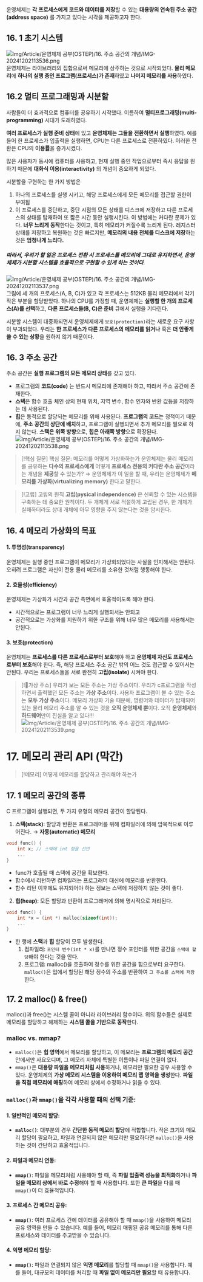 운영체제는 **각 프로세스에게 코드와 데이터를 저장**할 수 있는 **대용량의 연속된 주소 공간(address space)** 를 가지고 있다는 시각을 제공하고자 한다. 

## 16. 1 초기 시스템
![Img/Article/운영체제 공부(OSTEP)/16. 주소 공간의 개념/IMG-20241202113536.png](IMG-20241202113536%203.png)
운영체제는 라이브러리의 집합으로써 메모리에 상주하는 것으로 시작되었다. 
**물리 메모리**에 **하나의 실행 중인 프로그램(프로세스)가 존재**하였고 **나머지 메모리를 사용**하였다. 

## 16.2 멀티 프로그래밍과 시분할
사람들이 더 효과적으로 컴퓨터를 공유하기 시작했다. 이름하여 **멀티프로그래밍(multi-programming)** 시대가 도래하였다. 

**여러 프로세스가 실행 준비 상태**에 있고 **운영체제는 그들을 전환하면서 실행**하였다. 
예를 들어 한 프로세스가 입출력을 실행하면, CPU는 다른 프로세스로 전환하였다. 
이러한 전환은 CPU의 **이용률**을 증가시켰다. 

많은 사용자가 동시에 컴퓨터를 사용하고, 현재 실행 중인 작업으로부터 즉시 응답을 원하기 때문에 **대화식 이용(interactivity)** 의 개념이 중요하게 되었다. 

시분할을 구현하는 한 가지 방법은 
1. 하나의 프로세스를 실행 시키고, 해당 프로세스에게 모든 메모리를 접근할 권한이 부여됨
2. 이 프로세스를 중단하고, 중단 시점의 모든 상태를 디스크에 저장하고 다른 프로세스의 상태를 탑재하여 또 짧은 시간 동안 실행시킨다. 
이 방법에는 커다란 문제가 있다. **너무 느리게 동작**한다는 것이고, 특히 메모리가 커질수록 느리게 된다. 레지스터 상태를 저장하고 복원하는 것은 빠르지만, **메모리의 내용 전체를 디스크에 저장**하는 것은 **엄청나게 느리다.** 
##### 따라서, 우리가 할 일은 프로세스 전환 시 프로세스를 메모리에 그대로 유지하면서, 운영체제가 시분할 시스템을 효율적으로 구현할 수 있게 하는 것이다. 
![Img/Article/운영체제 공부(OSTEP)/16. 주소 공간의 개념/IMG-20241202113537.png](IMG-20241202113537%202.png)
그림에 세 개의 프로세스(A, B, C)가 있고 각 프로세스는 512KB 물리 메모리에서 각기 작은 부분을 할당받았다. 하나의 CPU를 가정할 때, 운영체제는 **실행할 한 개의 프로세스(A)를 선택**하고, **다른 프로세스들(B, C)은 준비** 큐에서 실행을 기다린다. 

시분할 시스템이 대중화되면서 운영체제에게 `보호(protection)`라는 새로운 요구 사항이  부과되었다. 우리는 **한 프로세스가 다른 프로세스의 메모리를 읽거나** 혹은 **더 안좋게 쓸 수 있는 상황**을 원하지 않기 때문이다. 

## 16. 3 주소 공간
주소 공간은 **실행 프로그램의 모든 메모리 상태**를 갖고 있다. 
- 프로그램의 **코드(code)** 는 반드시 메모리에 존재해야 하고, 따라서 주소 공간에 존재한다. 
- **스택**은 함수 호출 체인 상의 현재 위치, 지역 변수, 함수 인자와 반환 값등을 저장하는 데 사용된다. 
- **힙**은 동적으로 할당되는 메모리를 위해 사용된다. 
**프로그램의 코드**는 정적이기 때문에, **주소 공간의 상단에 배치**하고, 프로그램이 실행되면서 추가 메모리를 필요로 하지 않는다. 
**스택은 위쪽 방향**으로, **힙은 아래쪽 방향**으로 확장된다. 
![Img/Article/운영체제 공부(OSTEP)/16. 주소 공간의 개념/IMG-20241202113538.png](IMG-20241202113538%201.png)

> [!핵심 질문] 핵심 질문: 메모리를 어떻게 가상화하는가
> 운영체제는 물리 메모리를 공유하는 **다수의 프로세스에게** 어떻게 **프로세스 전용의 커다란 주소 공간**이라는 개념을 **제공**할 수 있는가?
> → 운영체제가 이 일을 할 때, 우리는 운영체제가 **메모리를 가상화(virtualizing memory)** 한다고 말한다. 


> [!고립] 고립의 원칙
> **고립(pysical independence)** 은 신뢰할 수 있는 시스템을 구축하는 데 중요한 원칙이다. 두 개체게 서로 적절하게 고립된 경우, 한 개체가 실패하더라도 상대 개체에 아무 영향을 주지 않는다는 것을 암시한다. 

## 16. 4 메모리 가상화의 목표
#### 1. 투명성(transparency)
운영체제는 실행 중인 프로그램이 메모리가 가상회되었다는 사실을 인지해서는 안된다. 오히려 프로그램은 자신이 전용 물리 메모리를 소유한 것처럼 행동해야 한다. 
#### 2. 효율성(efficiency)
운영체제는 가상화가 시간과 공간 측면에서 효율적이도록 해야 한다. 
- 시간적으로는 프로그램이 너무 느리게 실행되서는 안되고
- 공간적으로는 가상화를 지원하기 위한 구조를 위해 너무 많은 메모리를 사용해서는 안된다. 
#### 3. 보호(protection)
운영체제는 **프로세스를 다른 프로세스로부터 보호**해야 하고 **운영체제 자신도 프로세스로부터 보호**해야 한다. 
즉, 해당 프로세스 주소 공간 밖의 어느 것도 접근할 수 있어서는 안된다. 우리는 프로세스들을 서로 완전히 **고립(isolate)** 시켜야 한다. 

> [!가상 주소] 우리가 보는 모든 주소는 가상 주소이다. 
> 우리가 c프로그램을 작성하면서 출력했던 모든 주소는 **가상 주소**이다. 사용자 프로그램이 볼 수 있는 주소는 **모두 가상 주소**이다. 
> 메모리 가상화 기술 때문에, 명령어와 데이터가 탑재되어 있는 물리 메모리 주소를 알 수 있는 것을 **오직 운영체제 뿐**이다. 오직 **운영체제**와 **하드웨어**만이 진실을 알고 있다!!!
> ![Img/Article/운영체제 공부(OSTEP)/16. 주소 공간의 개념/IMG-20241202113539.png](IMG-20241202113539%201.png)

# 17. 메모리 관리 API (막간)

> [!메모리] 어떻게 메모리를 할당하고 관리해야 하는가
## 17. 1 메모리 공간의 종류
C 프로그램이 실행되면, 두 가지 유형의 메모리 공간이 할당된다. 
1. **스택(stack)**: 할당과 반환은 프로그래머를 위해 컴파일러에 의해 암묵적으로 이루어진다. 
   → **자동(automatic) 메모리**
```cpp
void func() {
	int x; // 스택에 int 형을 선언
	...
}
```
   - func가 호출될 때 스택에 공간을 확보한다. 
   - 함수에서 리턴하면 컴파일러는 프로그래머 대신에 메모리를 반환한다. 
   - 함수 리턴 이후에도 유지되어야 하는 정보는 스택에 저장하지 않는 것이 좋다. 
2. **힙(heap)**: 모든 할당과 반환이 프로그래머에 의해 명시적으로 처리된다. 
```cpp
void func() {
	int *x = (int *) malloc(sizeof(int));
	...
}
```
- 한 행에 **스택**과 **힙** 할당이 모두 발생한다. 
	1. 컴파일러: `포인터 변수(int * x)`를 만나면 정수 포인터를 위한 공간을 `스택에 할당`해야 한다는 것을 안다. 
	2. 프로그램: malloc()을 호출하여 정수를 위한 공간을 힙으로부터 요구한다. `malloc()`은 입에서 할당된 해당 정수의 주소를 반환하여 `그 주소를 스택에 저장`한다. 
## 17. 2 malloc() & free()
malloc()과 free()는 시스템 콜이 아니라 라이브러리 함수이다. 
위의 함수들은 실제로 메모리를 할당하고 해제하는 **시스템 콜을 기반으로 동작**한다. 

### malloc vs. mmap?
- `malloc()`은 **힙 영역**에서 메모리를 할당하고, 이 메모리는 **프로그램의 메모리 공간** 안에서만 사요오디며, 그 메모리 자체에 특별한 이름이나 파일 연결이 없다. 
- `mmap()`은 **대용량 파일을 메모리처럼 사용**하거나, 메모리만 필요한 경우 사용할 수 있다. 운영체제의 **가상 메모리 시스템을 이용하여 메모리 맵 영역을 생성**한다. **파일을 직접 메모리에 매핑**하여 메모리 상에서 수정하거나 읽을 수 있다. 
### **`malloc()`과 `mmap()`을 각각 사용할 때의 선택 기준**:

#### 1. **일반적인 메모리 할당**:
- **`malloc()`**: 대부분의 경우 **간단한 동적 메모리 할당**에 적합합니다. 작은 크기의 메모리 할당이 필요하고, 파일과 연결되지 않은 메모리만 필요하다면 `malloc()`을 사용하는 것이 간단하고 효율적입니다.
#### 2. **파일과 메모리 연동**:
- **`mmap()`**: 파일을 메모리처럼 사용해야 할 때, 즉 **파일 입출력 성능을 최적화**하거나 **파일을 메모리 상에서 바로 수정**해야 할 때 사용합니다. 또한 **큰 파일**을 다룰 때 `mmap()`이 더 효율적입니다.
#### 3. **프로세스 간 메모리 공유**:
- **`mmap()`**: 여러 프로세스 간에 데이터를 공유해야 할 때 `mmap()`을 사용하여 메모리 공유 영역을 만들 수 있습니다. 예를 들어, 메모리 매핑된 공유 메모리를 통해 다른 프로세스와 데이터를 주고받을 수 있습니다.
#### 4. **익명 메모리 할당**:
- **`mmap()`**: 파일과 연결되지 않은 **익명 메모리**를 할당할 때 `mmap()`을 사용합니다. 예를 들어, 대규모의 데이터를 처리할 때 **파일 없이 메모리만 필요**할 때 유용합니다.




   


















 


